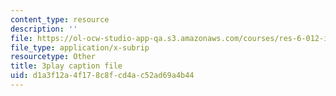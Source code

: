 ```yaml
---
content_type: resource
description: ''
file: https://ol-ocw-studio-app-qa.s3.amazonaws.com/courses/res-6-012-introduction-to-probability-spring-2018/d1a3f12a4f178c8fcd4ac52ad69a4b44_yDkm9AYaczk.srt
file_type: application/x-subrip
resourcetype: Other
title: 3play caption file
uid: d1a3f12a-4f17-8c8f-cd4a-c52ad69a4b44
---
```

